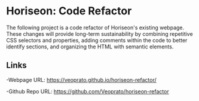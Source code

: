 # Horiseon: Code Refactor

The following project is a code refactor of Horiseon's existing webpage.
These changes will provide long-term sustainability by combining repetitive CSS selectors and properties,
adding comments within the code to better identify sections, and organizing the HTML with semantic elements.

## Links

-Webpage URL: https://veoprato.github.io/horiseon-refactor/

-Github Repo URL: https://github.com/Veoprato/horiseon-refactor
